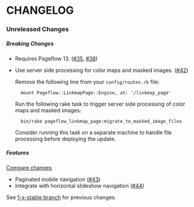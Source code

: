 # CHANGELOG

### Unreleased Changes

##### Breaking Changes

- Requires Pageflow 13.
  ([#35](https://github.com/codevise/pageflow-linkmap-page/pull/35),
   [#38](https://github.com/codevise/pageflow-linkmap-page/pull/38))

- Use server side processing for color maps and masked images.
  ([#42](https://github.com/codevise/pageflow-linkmap-page/pull/42))

  Remove the following line from your `config/routes.rb` file:

        mount Pageflow::LinkmapPage::Engine, at: '/linkmap_page'

  Run the following rake task to trigger server side processing of
  color maps and masked images:

        bin/rake pageflow_linkmap_page:migrate_to_masked_image_files

  Consider running this task on a separate machine to handle file
  processing before deploying the update.

##### Features

[Compare changes](https://github.com/codevise/pageflow-linkmap-page/compare/1-x-stable...master)

- Paginated mobile navigation
  ([#43](https://github.com/codevise/pageflow-linkmap-page/pull/43))
- Integrate with horizontal slideshow navigation
  ([#44](https://github.com/codevise/pageflow-linkmap-page/pull/44))

See
[1-x-stable branch](https://github.com/codevise/pageflow-linkmap-page/blob/1-x-stable/CHANGELOG.md)
for previous changes.
